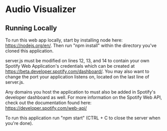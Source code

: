 # Audio Visualizer

## Running Locally
To run this web app locally, start by installing node here: https://nodejs.org/en/.
Then run "npm install" within the directory you've cloned this application.

server.js must be modified on lines 12, 13, and 14 to contain your own
Spotify Web Application's credentials which can be created at
https://beta.developer.spotify.com/dashboard/. You may also want to change
the port your application listens on, located on the last line of server.js.

Any domains you host the application to must also be added in Spotify's developer
dashboard as well. For more information on the Spotify Web API, check out the
documentation found here: https://developer.spotify.com/web-api/

To run this application run "npm start" (CTRL + C to close the server when you're done).
